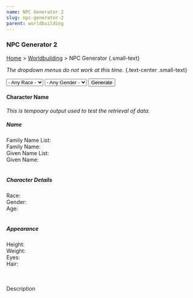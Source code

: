 ```yaml
---
name: NPC Generator 2
slug: npc-generator-2
parent: worldbuilding
---
```

### NPC Generator 2
[Home](dm-operations-center) > [Worldbuilding](worldbuilding-menu) > NPC Generator {.small-text}

*The dropdown menus do not work at this time.* {.text-center .small-text}

<div class="controls">
    <select id="selectRace">
        <option value="none">- Any Race -</option>
        <option value="dragonborn">Dragonborn</option>
        <option value="dwarf">Dwarf</option>
        <option value="elf">Elf</option>
    </select>
    <select id="selectGender">
        <option value="none">- Any Gender -</option>
        <option value="feminine">Feminine</option>
        <option value="masculine">Masculine</option>
    </select>
    <button id="buttonGenerateNPC" onclick="generateNPC()">Generate</button> 
</div>

<div class="result">
    <h4 id="npcFullName">Character Name</h4>
    <em class="small-text">This is tempoary output used to test the retrieval of data.</em>
    <div class="small-text">
        <h5>Name</h5>
        Family Name List: <strong id="npcFamilyNameList"></strong><br/>
        Family Name: <strong id="npcFamilyName"></strong><br/>
        Given Name List: <strong id="npcGivenNameList"></strong><br/>
        Given Name: <strong id="npcGivenName"></strong><br/>
        <br/>
        <h5>Character Details</h5>
        Race: <strong id="npcRace"></strong><br/>
        Gender: <strong id="npcGender"></strong><br/>
        Age: <strong id="npcAge"></strong><br/>
        <br/>
        <h5>Appearance</h5>
        Height: <strong id="npcHeight"></strong><br/>
        Weight: <strong id="npcWeight"></strong><br/>
        Eyes: <strong id="npcEyes"></strong><br/>
        Hair: <strong id="npcHair"></strong><br/>
        <br/>
    </div>
    <br/>
    <p id="npcDescription">Description</p>
</div>

<script src="../assets/js/generator.js"></script>
<script src="../assets/js/dice.js"></script>
<script src="../assets/js/generateNPC-2.js"></script>
<script src="../assets/data/generators_data.js"></script>